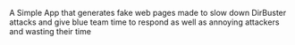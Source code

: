 A Simple App that generates fake web pages made to slow down DirBuster attacks and give blue team time to respond as well as annoying attackers and wasting their time
